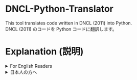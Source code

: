 
# DNCL-Python-Translator
This tool translates code written in DNCL (2011) into Python.<br>
DNCL (2011) のコードを Python コードに翻訳します。<br>

# Explanation (説明)

<details><summary>For English Readers </summary>

## DNCL (2011)
DNCL Specification (2011 Edition): https://web.archive.org/web/20220707074107/https://www.dnc.ac.jp/albums/abm00004841.pdf<br>
(The original URL is no longer available, so an archived URL is provided.)

## Notes

### Addition of String and Numeric Types
In DNCL 2011, the addition of string and numeric types is undefined. Therefore, you need to adjust the translated file as necessary.<br>
For example, if `number` is a numeric type and `text` is a string type, and the operation `number+text` is intended as string concatenation, you must modify the translated code from `number+text` to `str(number)+text`.

### Display Function
By default, the behavior of the display function in DNCL is as follows (unless otherwise specified):<br>
- No spaces between arguments.<br>
- A newline is added after output.<br>

In the translated Python code, you can modify the output formatting by adjusting the `print` function arguments:
- Use the `sep=''` parameter to change the separator between arguments.
- Use the `end='\n'` parameter to modify whether or not a newline is added after the output.

# Running Tests
By executing the `make test` command in the `src/` directory, a Docker container will launch, and the translation process will be applied to each file in `src/test-data/inputs/*`. The following output files will be generated:
- `src/test-data/outputs/*` (translation results)
- `src/test-data/translate-logs/*` (translation logs)
- `src/test-data/translate-error-logs/*` (error logs from translation)
- `src/test-data/run-outputs/*` (execution results of the generated Python files)
- `src/test-data/run-error-logs/*` (execution errors from the generated Python files)
- `src/test-data/combined-run-output.txt` (consolidated execution results of the Python files)
- `src/test-data/combined-run-error-log.txt` (consolidated execution errors of the Python files)

## Sample Code
The `src/test-data` directory contains sample DNCL (2011) code (`inputs/*.txt`) and their Python translation results (`outputs/*.py`). These DNCL (2011) samples are adapted versions of [Donkuri](https://dolittle.eplang.jp/dncl)'s sample programs modified to conform to the DNCL (2011) specification.

## Execution Results of Sample Code
The `src/test-data/run-outputs` directory contains execution results of the sample code. The file `src/test-data/combined-run-output.txt` contains the results of the translated Python code, while `src/test-data/expected-run-output.txt` contains the results of the original DNCL (2011) code.<br>
To achieve equivalent output to `expected-run-output.txt`, you must make adjustments to the translated program as described in the "Notes" section. Specifically, the following modifications are required:<br>

| Location       | Before Change       | After Change         |
|:--------------:|:-------------------:|:--------------------:|
| 2008_3_2 line 48 | Tokuten[i-1]        | str(Tokuten[i-1])    |
| 2008_3_3 line 52 | Tokuten[i-1]        | str(Tokuten[i-1])    |
| 2011_3_2 line 60 | Tenjun[num-1]       | str(Tenjun[num-1])   |
| 2011_3_2 line 60 | Tenban[num-1]       | str(Tenban[num-1])   |
| 2018_3_2 lines 54, 56, 59 | end='\n' | end=''               |
| 2018_3_3 lines 55, 57, 60 | end='\n' | end=''               |

<br>
*Note*: The programs `2014_3_2`, `2014_3_3`, and `2015_3_3` exhibit unexpected behavior and produce different execution results.<br>
- For the first two, this is due to size definitions for arrays.
- For the third, differences arise from out-of-bound array references.
</details>

<details><summary>日本人の方へ</summary>

## DNCL(2011)
DNCL仕様書(2011年度版): https://web.archive.org/web/20220707074107/https://www.dnc.ac.jp/albums/abm00004841.pdf<br>
(元のURLが使えなくなっているためアーカイブサイトのURLを載せてあります。)

## 注意点

### 文字列型と数値型の加算
DNCL2011において、文字列型と数値型の加算は未定義であるため、適宜翻訳後のファイルに変更を加える必要があります。<br>
numberが数値型、textが文字列型の変数であるとき、"number+text"のような演算を文字列可算として使用するコードを書きたい場合、翻訳後の"number+text"を「str(number)+text」のようにする必要があります。
### 表示関数
表示関数の挙動は標準状態(特に指示がない限り)において、<br>
　・引数間の空白などはなし<br>
　・引数出力後の改行アリ<br>
のように動作します。引数間の文字については、翻訳後のPythonファイル内print関数の引数のうち「sep=''」の部分を変更することにより 変えることができます。また、改行の有無はprint関数の引数のうち「end='\n'」の部分をへんこうすることにより、変えることができます。

# テストの実行について
`src/`ディレクトリ直下にて`make test`コマンドを実行することでDockerコンテナが立ち上がり、`src/test-data/inputs/*`の各ファイルに対して翻訳が実行され、以下のファイルが出力されます。
- `src/test-data/outputs/*` (翻訳結果)
- `src/test-data/translate-logs/*` (翻訳時の正常ログ)
- `src/test-data/translate-error-logs/*` (翻訳時の異常ログ)
- `src/test-data/run-outputs/*` (生成された各Pythonファイルの実行結果)
- `src/test-data/run-error-logs/*` (生成された各Pythonファイルの実行時エラー)
- `src/test-data/combined-run-output.txt` (生成された各Pythonファイルの実行結果を一つのテキストファイルにまとめたもの)
- `src/test-data/combined-run-error-log.txt` (生成された各Pythonファイルの実行時エラーを一つのテキストファイルにまとめたもの)

## サンプルコードについて
`src/test-data`内にはDNCL(2011)のサンプルコード(`inputs/*.txt`及び、その翻訳結果(Python)(`outputs/*.py`)が存在します。なお、DNCL(2011)のサンプルコードは[どんくり](https://dolittle.eplang.jp/dncl)
のサンプルプログラムをDNCL(2011)仕様に少し改変したものになります。

## サンプルコードにおける実行結果
`src/test-data/run-outputs`にはサンプルコードの実行結果が載っています。`src/test-data/combined-run-output.txt`が翻訳後Pythonコードの実行結果、`src/test-data/expected-run-output.txt`が翻訳前DNCL(2011)コードの実行結果です。<br>
なお、`expected-run-output.txt`と対応のとれた出力を得るためには、「注意点」の欄の通り適宜翻訳後のプログラムに変更を加える必要があります。具体的には以下の通りです。<br>

|該当箇所|変更前|変更後|
|:---:|:---:|:---:|
|2008_3_2 48行目|Tokuten[i-1]|str(Touten[i-1])|
|2008_3_3 52行目|Tokuten[i-1]|str(Touten[i-1])|
|2011_3_2 60行目|Tenjun[num-1]|str(Tenjun[num-1])|
|2011_3_2 60行目|Tenban[num-1]|str(Tenban[num-1])|
|2018_3_2 54,56,59行目|end='\n'|end=''|
|2018_3_3 55,57,60行目|end='\n'|end=''|

<br>
*注意* 2014_3_2,2014_3_3,2015_3_3は想定していない挙動を含むコードのため実行結果が異なります。<br>
前者2つは配列に対するサイズ定義、3つ目は配列外参照による挙動差が原因です。<br>
=======
</details>
